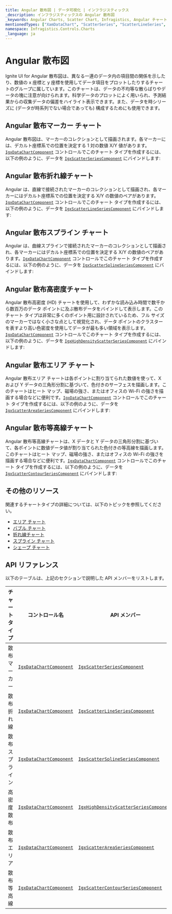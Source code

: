 ```yaml
---
title: Angular 散布図 | データ可視化 | インフラジスティックス
_description: インフラジスティックスの Angular 散布図
_keywords: Angular Charts, Scatter Chart, Infragistics, Angular チャート, 散布図, インフラジスティックス
mentionedTypes: ["XamDataChart", "ScatterSeries", "ScatterLineSeries", "ScatterSplineSeries", "HighDensityScatterSeries", "ScatterAreaSeries", "ScatterContourSeries", 'Series']
namespace: Infragistics.Controls.Charts
_language: ja
---
```


# Angular 散布図

Ignite UI for Angular 散布図は、異なる一連のデータ内の項目間の関係を示したり、数値の x 座標と y 座標を使用してデータ項目をプロットしたりするチャートのグループに属しています。このチャートは、データの不均等な散らばりやデータの塊に注意が向けられます。科学データのプロットによく用いられ、予測結果からの収集データの偏差をハイライト表示できます。また、データを時シリーズに (データが時系列でない場合であっても) 構成するためにも使用できます。

## Angular 散布マーカー チャート

Angular 散布図は、マーカーのコレクションとして描画されます。各マーカーには、デカルト座標系での位置を決定する 1 対の数値 X/Y 値があります。[`IgxDataChartComponent`]({environment:dvApiBaseUrl}/products/ignite-ui-angular/api/docs/typescript/latest/classes/igniteui_angular_charts.igxdatachartcomponent.html) コントロールでこのチャート タイプを作成するには、以下の例のように、データを [`IgxScatterSeriesComponent`]({environment:dvApiBaseUrl}/products/ignite-ui-angular/api/docs/typescript/latest/classes/igniteui_angular_charts.igxscatterseriescomponent.html) にバインドします:

<code-view style="height: 600px" alt="Angular 散布マーカー チャート"
           data-demos-base-url="{environment:dvDemosBaseUrl}"
                    iframe-src="{environment:dvDemosBaseUrl}/charts/data-chart/scatter-point-chart"
                                                 github-src="charts/data-chart/scatter-point-chart">
</code-view>


<div class="divider--half"></div>

## Angular 散布折れ線チャート

Angular は、直線で接続されたマーカーのコレクションとして描画され、各マーカーにはデカルト座標系での位置を決定する X/Y の数値のペアがあります。[`IgxDataChartComponent`]({environment:dvApiBaseUrl}/products/ignite-ui-angular/api/docs/typescript/latest/classes/igniteui_angular_charts.igxdatachartcomponent.html) コントロールでこのチャート タイプを作成するには、以下の例のように、データを [`IgxScatterLineSeriesComponent`]({environment:dvApiBaseUrl}/products/ignite-ui-angular/api/docs/typescript/latest/classes/igniteui_angular_charts.igxscatterlineseriescomponent.html) にバインドします:

<code-view style="height: 600px" alt="Angular 散布折れ線チャート"
           data-demos-base-url="{environment:dvDemosBaseUrl}"
                    iframe-src="{environment:dvDemosBaseUrl}/charts/data-chart/scatter-line-chart"
                                                 github-src="charts/data-chart/scatter-line-chart">
</code-view>


<div class="divider--half"></div>

## Angular 散布スプライン チャート

Angular は、曲線スプラインで接続されたマーカーのコレクションとして描画され、各マーカーにはデカルト座標系での位置を決定する X/Y の数値のペアがあります。[`IgxDataChartComponent`]({environment:dvApiBaseUrl}/products/ignite-ui-angular/api/docs/typescript/latest/classes/igniteui_angular_charts.igxdatachartcomponent.html) コントロールでこのチャート タイプを作成するには、以下の例のように、データを [`IgxScatterSplineSeriesComponent`]({environment:dvApiBaseUrl}/products/ignite-ui-angular/api/docs/typescript/latest/classes/igniteui_angular_charts.igxscattersplineseriescomponent.html) にバインドします:

<code-view style="height: 600px" alt="Angular 散布スプライン チャート"
           data-demos-base-url="{environment:dvDemosBaseUrl}"
                    iframe-src="{environment:dvDemosBaseUrl}/charts/data-chart/scatter-spline-chart"
                                                 github-src="charts/data-chart/scatter-spline-chart">
</code-view>


<div class="divider--half"></div>

## Angular 散布高密度チャート

Angular 散布高密度 (HD) チャートを使用して、わずかな読み込み時間で数千から数百万のデータ ポイントに及ぶ散布データをバインドして表示します。このチャート タイプは非常に多くのポイント用に設計されているため、フル サイズのマーカーではなく小さな点として視覚化され、データ ポイントのクラスターを表すより高い色密度を使用してデータが最も多い領域を表示します。[`IgxDataChartComponent`]({environment:dvApiBaseUrl}/products/ignite-ui-angular/api/docs/typescript/latest/classes/igniteui_angular_charts.igxdatachartcomponent.html) コントロールでこのチャート タイプを作成するには、以下の例のように、データを [`IgxHighDensityScatterSeriesComponent`]({environment:dvApiBaseUrl}/products/ignite-ui-angular/api/docs/typescript/latest/classes/igniteui_angular_charts.igxhighdensityscatterseriescomponent.html) にバインドします:

<code-view style="height: 600px" alt="Angular 散布 HD チャート"
           data-demos-base-url="{environment:dvDemosBaseUrl}"
                    iframe-src="{environment:dvDemosBaseUrl}/charts/data-chart/type-scatter-hd-series"
                                                 github-src="charts/data-chart/type-scatter-hd-series">
</code-view>


<div class="divider--half"></div>

## Angular 散布エリア チャート

Angular 散布エリア チャートは各ポイントに割り当てられた数値を使って、X および Y データの三角形分割に基づいて、色付きのサーフェスを描画します。このチャートはヒート マップ、磁場の強さ、またはオフィスの Wi-Fi の強さを描画する場合などに便利です。[`IgxDataChartComponent`]({environment:dvApiBaseUrl}/products/ignite-ui-angular/api/docs/typescript/latest/classes/igniteui_angular_charts.igxdatachartcomponent.html) コントロールでこのチャート タイプを作成するには、以下の例のように、データを [`IgxScatterAreaSeriesComponent`]({environment:dvApiBaseUrl}/products/ignite-ui-angular/api/docs/typescript/latest/classes/igniteui_angular_charts.igxscatterareaseriescomponent.html) にバインドします:

<code-view style="height: 600px" alt="Angular 散布エリア チャート"
           data-demos-base-url="{environment:dvDemosBaseUrl}"
                    iframe-src="{environment:dvDemosBaseUrl}/charts/data-chart/type-scatter-area-series"
                                                 github-src="charts/data-chart/type-scatter-area-series">
</code-view>


<div class="divider--half"></div>

## Angular 散布等高線チャート

Angular 散布等高線チャートは、X データと Y データの三角形分割に基づいて、各ポイントに数値データ値が割り当てられた色付きの等高線を描画します。このチャートはヒート マップ、磁場の強さ、またはオフィスの Wi-Fi の強さを描画する場合などに便利です。[`IgxDataChartComponent`]({environment:dvApiBaseUrl}/products/ignite-ui-angular/api/docs/typescript/latest/classes/igniteui_angular_charts.igxdatachartcomponent.html) コントロールでこのチャート タイプを作成するには、以下の例のように、データを [`IgxScatterContourSeriesComponent`]({environment:dvApiBaseUrl}/products/ignite-ui-angular/api/docs/typescript/latest/classes/igniteui_angular_charts.igxscattercontourseriescomponent.html) にバインドします:

<code-view style="height: 600px" alt="Angular 散布等高線チャート"
           data-demos-base-url="{environment:dvDemosBaseUrl}"
                    iframe-src="{environment:dvDemosBaseUrl}/charts/data-chart/type-scatter-contour-series"
                                                 github-src="charts/data-chart/type-scatter-contour-series">
</code-view>


<div class="divider--half"></div>

## その他のリソース

関連するチャートタイプの詳細については、以下のトピックを参照してください。

*   [エリア チャート](area-chart.md)
*   [バブル チャート](bubble-chart.md)
*   [折れ線チャート](line-chart.md)
*   [スプライン チャート](spline-chart.md)
*   [シェープ チャート](shape-chart.md)

## API リファレンス

以下のテーブルは、上記のセクションで説明した API メンバーをリストします。

| チャート タイプ                  | コントロール名   | API メンバー |
| ----------------------------|----------------|------------------------ |
| 散布マーカー              | [`IgxDataChartComponent`]({environment:dvApiBaseUrl}/products/ignite-ui-angular/api/docs/typescript/latest/classes/igniteui_angular_charts.igxdatachartcomponent.html) | [`IgxScatterSeriesComponent`]({environment:dvApiBaseUrl}/products/ignite-ui-angular/api/docs/typescript/latest/classes/igniteui_angular_charts.igxscatterseriescomponent.html) |
| 散布折れ線                | [`IgxDataChartComponent`]({environment:dvApiBaseUrl}/products/ignite-ui-angular/api/docs/typescript/latest/classes/igniteui_angular_charts.igxdatachartcomponent.html) | [`IgxScatterLineSeriesComponent`]({environment:dvApiBaseUrl}/products/ignite-ui-angular/api/docs/typescript/latest/classes/igniteui_angular_charts.igxscatterlineseriescomponent.html) |
| 散布スプライン              | [`IgxDataChartComponent`]({environment:dvApiBaseUrl}/products/ignite-ui-angular/api/docs/typescript/latest/classes/igniteui_angular_charts.igxdatachartcomponent.html) | [`IgxScatterSplineSeriesComponent`]({environment:dvApiBaseUrl}/products/ignite-ui-angular/api/docs/typescript/latest/classes/igniteui_angular_charts.igxscattersplineseriescomponent.html) |
| 高密度散布        | [`IgxDataChartComponent`]({environment:dvApiBaseUrl}/products/ignite-ui-angular/api/docs/typescript/latest/classes/igniteui_angular_charts.igxdatachartcomponent.html) | [`IgxHighDensityScatterSeriesComponent`]({environment:dvApiBaseUrl}/products/ignite-ui-angular/api/docs/typescript/latest/classes/igniteui_angular_charts.igxhighdensityscatterseriescomponent.html) |
| 散布エリア                | [`IgxDataChartComponent`]({environment:dvApiBaseUrl}/products/ignite-ui-angular/api/docs/typescript/latest/classes/igniteui_angular_charts.igxdatachartcomponent.html) | [`IgxScatterAreaSeriesComponent`]({environment:dvApiBaseUrl}/products/ignite-ui-angular/api/docs/typescript/latest/classes/igniteui_angular_charts.igxscatterareaseriescomponent.html) |
| 散布等高線             | [`IgxDataChartComponent`]({environment:dvApiBaseUrl}/products/ignite-ui-angular/api/docs/typescript/latest/classes/igniteui_angular_charts.igxdatachartcomponent.html) | [`IgxScatterContourSeriesComponent`]({environment:dvApiBaseUrl}/products/ignite-ui-angular/api/docs/typescript/latest/classes/igniteui_angular_charts.igxscattercontourseriescomponent.html) |
